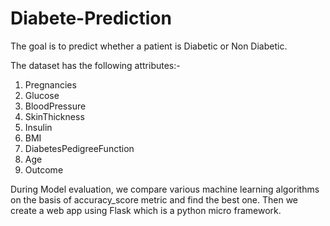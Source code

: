 # Diabete-Prediction

The goal is to predict whether a patient is Diabetic or Non Diabetic.

The dataset has the following attributes:-
1. Pregnancies
2. Glucose
3. BloodPressure
4. SkinThickness
5. Insulin
6. BMI
7. DiabetesPedigreeFunction
8. Age
9. Outcome

During Model evaluation, we compare various machine learning algorithms on the basis of accuracy_score metric and find the best one. Then we create a web app using Flask which is a python micro framework.
